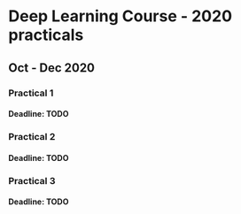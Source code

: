# Deep Learning Course - 2020 practicals
## Oct - Dec 2020
### Practical 1
#### Deadline: TODO
### Practical 2
#### Deadline: TODO
### Practical 3
#### Deadline: TODO
